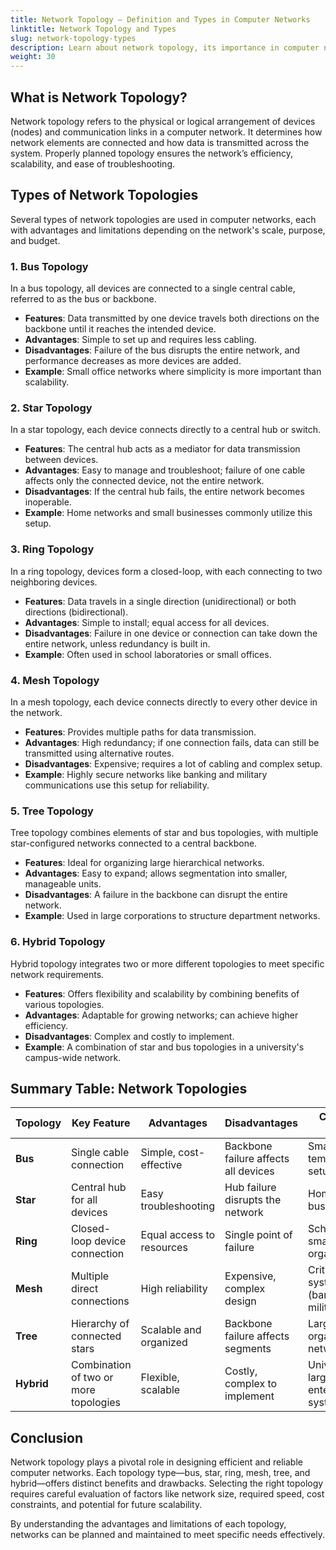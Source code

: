 ```yaml
---
title: Network Topology – Definition and Types in Computer Networks  
linktitle: Network Topology and Types  
slug: network-topology-types  
description: Learn about network topology, its importance in computer networks, and explore the different types, including bus, star, ring, mesh, tree, and hybrid topologies.  
weight: 30
---
```


## What is Network Topology?  

Network topology refers to the physical or logical arrangement of devices (nodes) and communication links in a computer network. It determines how network elements are connected and how data is transmitted across the system. Properly planned topology ensures the network’s efficiency, scalability, and ease of troubleshooting. 


## Types of Network Topologies  

Several types of network topologies are used in computer networks, each with advantages and limitations depending on the network's scale, purpose, and budget.

### 1. **Bus Topology**  
In a bus topology, all devices are connected to a single central cable, referred to as the bus or backbone.  

- **Features**: Data transmitted by one device travels both directions on the backbone until it reaches the intended device.  
- **Advantages**: Simple to set up and requires less cabling.  
- **Disadvantages**: Failure of the bus disrupts the entire network, and performance decreases as more devices are added.  
- **Example**: Small office networks where simplicity is more important than scalability.  


### 2. **Star Topology**  
In a star topology, each device connects directly to a central hub or switch.  

- **Features**: The central hub acts as a mediator for data transmission between devices.  
- **Advantages**: Easy to manage and troubleshoot; failure of one cable affects only the connected device, not the entire network.  
- **Disadvantages**: If the central hub fails, the entire network becomes inoperable.  
- **Example**: Home networks and small businesses commonly utilize this setup.  


### 3. **Ring Topology**  
In a ring topology, devices form a closed-loop, with each connecting to two neighboring devices.  

- **Features**: Data travels in a single direction (unidirectional) or both directions (bidirectional).  
- **Advantages**: Simple to install; equal access for all devices.  
- **Disadvantages**: Failure in one device or connection can take down the entire network, unless redundancy is built in.  
- **Example**: Often used in school laboratories or small offices.  


### 4. **Mesh Topology**  
In a mesh topology, each device connects directly to every other device in the network.  

- **Features**: Provides multiple paths for data transmission.  
- **Advantages**: High redundancy; if one connection fails, data can still be transmitted using alternative routes.  
- **Disadvantages**: Expensive; requires a lot of cabling and complex setup.  
- **Example**: Highly secure networks like banking and military communications use this setup for reliability.  


### 5. **Tree Topology**  
Tree topology combines elements of star and bus topologies, with multiple star-configured networks connected to a central backbone.  

- **Features**: Ideal for organizing large hierarchical networks.  
- **Advantages**: Easy to expand; allows segmentation into smaller, manageable units.  
- **Disadvantages**: A failure in the backbone can disrupt the entire network.  
- **Example**: Used in large corporations to structure department networks.  


### 6. **Hybrid Topology**  
Hybrid topology integrates two or more different topologies to meet specific network requirements.  

- **Features**: Offers flexibility and scalability by combining benefits of various topologies.  
- **Advantages**: Adaptable for growing networks; can achieve higher efficiency.  
- **Disadvantages**: Complex and costly to implement.  
- **Example**: A combination of star and bus topologies in a university's campus-wide network.  


## Summary Table: Network Topologies  

| **Topology**       | **Key Feature**                          | **Advantages**                       | **Disadvantages**                   | **Common Usage**                      |  
|---------------------|------------------------------------------|---------------------------------------|--------------------------------------|----------------------------------------|  
| **Bus**            | Single cable connection                  | Simple, cost-effective                | Backbone failure affects all devices | Small offices, temporary setups       |  
| **Star**           | Central hub for all devices              | Easy troubleshooting                  | Hub failure disrupts the network     | Homes, small businesses               |  
| **Ring**           | Closed-loop device connection            | Equal access to resources             | Single point of failure              | School labs, small organizations      |  
| **Mesh**           | Multiple direct connections              | High reliability                      | Expensive, complex design            | Critical systems (banks, military)    |  
| **Tree**           | Hierarchy of connected stars             | Scalable and organized                | Backbone failure affects segments    | Large organizations, networks         |  
| **Hybrid**         | Combination of two or more topologies    | Flexible, scalable                    | Costly, complex to implement         | Universities, large enterprise systems|  


## Conclusion  

Network topology plays a pivotal role in designing efficient and reliable computer networks. Each topology type—bus, star, ring, mesh, tree, and hybrid—offers distinct benefits and drawbacks. Selecting the right topology requires careful evaluation of factors like network size, required speed, cost constraints, and potential for future scalability.  

By understanding the advantages and limitations of each topology, networks can be planned and maintained to meet specific needs effectively.